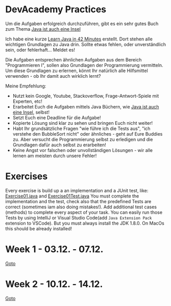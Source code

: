 # DevAcademy Practices
Um die Aufgaben erfolgreich durchzuführen, gibt es ein sehr gutes Buch zum Thema [Java ist auch eine Insel](http://openbook.rheinwerk-verlag.de/javainsel/)

Ich habe eine kurze [Learn Java in 42 Minutes](https://github.com/axelmotyka/adventcalendar/blob/master/LearnJavain42minutes.pdf) erstellt. Dort stehen alle wichtigen Grundlagen zu Java drin. Sollte etwas fehlen, oder unverständlich sein, oder fehlerhaft... Meldet es!

Die Aufgaben entsprechen ähnlichen Aufgaben aus dem Bereich "Programmieren I", sollen also Grundlagen der Programmierung vermitteln.
Um diese Grundlagen zu erlernen, könnt Ihr natürlich alle Hilfsmittel verwenden - ob Ihr damit auch wirklich lernt?

Meine Empfehlung:
* Nutzt kein Google, Youtube, Stackoverflow, Frage-Antwort-Spiele mit Experten, etc!
* Erarbeitet Euch die Aufgaben mittels Java Büchern, wie [Java ist auch eine Insel](http://openbook.rheinwerk-verlag.de/javainsel/), selbst!
* Setzt Euch eine Deadline für die Aufgabe!
* Kopierte Lösung sind klar zu sehen und bringen Euch nicht weiter!
* Habt Ihr grundsätzliche Fragen "wie führe ich die Tests aus", "ich verstehe den BubbleSort nicht" oder ähnliches - geht auf Eure Buddies zu. Aber versucht die Programmierung selbst zu erledigen und die Grundlagen dafür auch selbst zu erarbeiten!
* Keine Angst vor falschen oder unvollständigen Lösungen - wir alle lernen am meisten durch unsere Fehler!

# Exercises
Every exercise is build up a an implementation and a JUnit test, like:
[Exercise01.java](./src/main/java/week01/exercise01/Exercise01.java) and [Exercise01Test.java](./src/test/java/week01/exercise01/Exercise01Test.java)
You must complete the implementation and the test, check also that the predefined Tests are correct (sometimes iam also doing mistakes!).
Add additional test cases (methods) to complete every aspect of your task.
You can easily run those Tests by using IntelliJ or Visual Studio Code(add `Java Extension Pack` extension to VSCode). But you must always install the JDK 1.8.0. On MacOs this should be already installed!

# Week 1 - 03.12. - 07.12.
[Goto](./src/main/java/week01)

# Week 2 - 10.12. - 14.12.
[Goto](./src/main/java/week02)